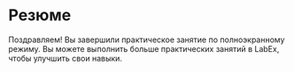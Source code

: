 # Резюме

Поздравляем! Вы завершили практическое занятие по полноэкранному режиму. Вы можете выполнить больше практических занятий в LabEx, чтобы улучшить свои навыки.
